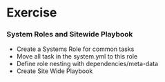 # Exercise
### System Roles and Sitewide Playbook
- Create a Systems Role for common tasks
- Move all task in the system.yml to this role
- Define role nesting with dependencies/meta-data
- Create Site Wide Playbook
